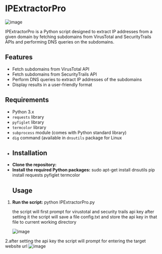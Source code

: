 # IPExtractorPro
![image](https://github.com/JafarAli-SHO/IpExtractorPro/assets/106411544/21cf65ec-6cb9-48e2-a0cf-ffeff8a42d09)

IPExtractorPro is a Python script designed to extract IP addresses from a given domain by fetching subdomains from VirusTotal and SecurityTrails APIs and performing DNS queries on the subdomains. 

## Features

- Fetch subdomains from VirusTotal API
- Fetch subdomains from SecurityTrails API
- Perform DNS queries to extract IP addresses of the subdomains
- Display results in a user-friendly format

## Requirements

- Python 3.x
- `requests` library
- `pyfiglet` library
- `termcolor` library
- `subprocess` module (comes with Python standard library)
- `dig` command (available in `dnsutils` package for Linux
- ## Installation
- **Clone the repository:**
- **Install the required Python packages:**
    sudo apt-get install dnsutils
    pip install requests pyfiglet termcolor
  ## Usage

1. **Run the script:**
   python IPExtractorPro.py

   the script will first prompt for virustotal and security trails api key after setting it the script will save a file config.txt and store the 
   api key in that file to current working directory
   
   ![image](https://github.com/JafarAli-SHO/IpExtractorPro/assets/106411544/9804738f-57a3-45fd-a02b-9c129dc98f1a)

 2.after setting the api key the script will prompt for entering the target website url
   ![image](https://github.com/JafarAli-SHO/IpExtractorPro/assets/106411544/8d15f104-550b-4a93-9637-d3999de22eaf)
